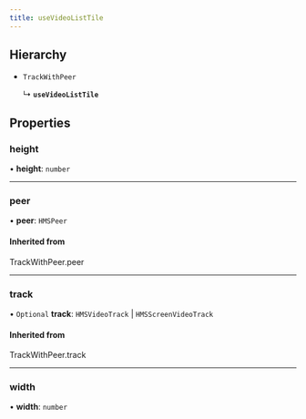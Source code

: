 ```yaml
---
title: useVideoListTile
---
```


## Hierarchy

- `TrackWithPeer`

  ↳ **`useVideoListTile`**

## Properties

### height

• **height**: `number`

___

### peer

• **peer**: `HMSPeer`

#### Inherited from

TrackWithPeer.peer

___

### track

• `Optional` **track**: `HMSVideoTrack` \| `HMSScreenVideoTrack`

#### Inherited from

TrackWithPeer.track

___

### width

• **width**: `number`
